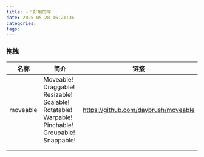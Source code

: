 ```yaml
---
title: ⭐：好用的库
date: 2025-05-28 16:21:36
categories:
tags:
---
```




### 拖拽

| 名称       | 简介                                                                                              | 链接                                   |
| -------- | ----------------------------------------------------------------------------------------------- | ------------------------------------ |
| moveable | Moveable! Draggable! Resizable! Scalable! Rotatable! Warpable! Pinchable! Groupable! Snappable! | https://github.com/daybrush/moveable |
|          |                                                                                                 |                                      |
|          |                                                                                                 |                                      |
